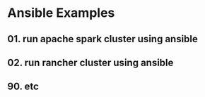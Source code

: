 # Ansible Examples

## 01. run apache spark cluster using ansible


## 02. run rancher cluster using ansible


## 90. etc
